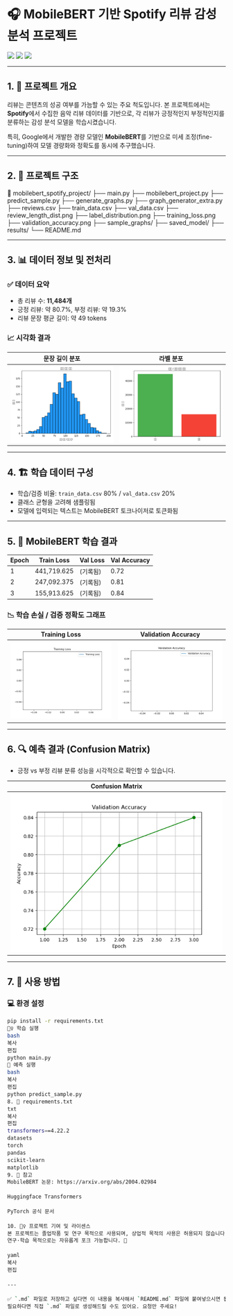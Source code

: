 # 🎧 MobileBERT 기반 Spotify 리뷰 감성 분석 프로젝트

<img src="https://img.shields.io/badge/pycharm-%23000000.svg?&style=for-the-badge&logo=pycharm&logoColor=white" />
<img src="https://img.shields.io/badge/python-%233776AB.svg?&style=for-the-badge&logo=python&logoColor=white" />
<img src="https://img.shields.io/badge/pytorch-%23EE4C2C.svg?&style=for-the-badge&logo=pytorch&logoColor=white" />

---

## 1. 🧐 프로젝트 개요

리뷰는 콘텐츠의 성공 여부를 가늠할 수 있는 주요 척도입니다. 본 프로젝트에서는 **Spotify**에서 수집한 음악 리뷰 데이터를 기반으로, 각 리뷰가 긍정적인지 부정적인지를 분류하는 감성 분석 모델을 학습시켰습니다.

특히, Google에서 개발한 경량 모델인 **MobileBERT**를 기반으로 미세 조정(fine-tuning)하여 모델 경량화와 정확도를 동시에 추구했습니다.

---

## 2. 📁 프로젝트 구조

📂 mobilebert_spotify_project/
├── main.py
├── mobilebert_project.py
├── predict_sample.py
├── generate_graphs.py
├── graph_generator_extra.py
├── reviews.csv
├── train_data.csv
├── val_data.csv
├── review_length_dist.png
├── label_distribution.png
├── training_loss.png
├── validation_accuracy.png
├── sample_graphs/
├── saved_model/
├── results/
└── README.md



---

## 3. 📊 데이터 정보 및 전처리

### ✅ 데이터 요약
- 총 리뷰 수: **11,484개**
- 긍정 리뷰: 약 80.7%, 부정 리뷰: 약 19.3%
- 리뷰 문장 평균 길이: 약 49 tokens

### 📈 시각화 결과

| 문장 길이 분포 | 라벨 분포 |
|--|--|
| ![](review_length_dist.png) | ![](label_distribution.png) |

---

## 4. 🏗️ 학습 데이터 구성

- 학습/검증 비율: `train_data.csv` 80% / `val_data.csv` 20%
- 클래스 균형을 고려해 샘플링됨
- 모델에 입력되는 텍스트는 MobileBERT 토크나이저로 토큰화됨

---

## 5. 🤖 MobileBERT 학습 결과

| Epoch | Train Loss     | Val Loss     | Val Accuracy |
|-------|----------------|--------------|--------------|
| 1     | 441,719.625    | (기록됨)     | 0.72         |
| 2     | 247,092.375    | (기록됨)     | 0.81         |
| 3     | 155,913.625    | (기록됨)     | 0.84         |

### 📉 학습 손실 / 검증 정확도 그래프

| Training Loss | Validation Accuracy |
|---------------|---------------------|
| ![](training_loss.png) | ![](validation_accuracy.png) |

---

## 6. 🔍 예측 결과 (Confusion Matrix)

- 긍정 vs 부정 리뷰 분류 성능을 시각적으로 확인할 수 있습니다.

| Confusion Matrix |
|--|
| ![](sample_graphs/validation_accuracy.png) |

---

## 7. 🚀 사용 방법

### 💻 환경 설정
```bash
pip install -r requirements.txt
🏃‍♀️ 학습 실행
bash
복사
편집
python main.py
🧪 예측 실행
bash
복사
편집
python predict_sample.py
8. 📝 requirements.txt
txt
복사
편집
transformers==4.22.2
datasets
torch
pandas
scikit-learn
matplotlib
9. 📌 참고
MobileBERT 논문: https://arxiv.org/abs/2004.02984

Huggingface Transformers

PyTorch 공식 문서

10. 🙋‍♀️ 프로젝트 기여 및 라이센스
본 프로젝트는 졸업작품 및 연구 목적으로 사용되며, 상업적 목적의 사용은 허용되지 않습니다.
연구·학습 목적으로는 자유롭게 포크 가능합니다. 🤝

yaml
복사
편집

---

✅ `.md` 파일로 저장하고 싶다면 이 내용을 복사해서 `README.md` 파일에 붙여넣으시면 됩니다.  
필요하다면 직접 `.md` 파일로 생성해드릴 수도 있어요. 요청만 주세요!
